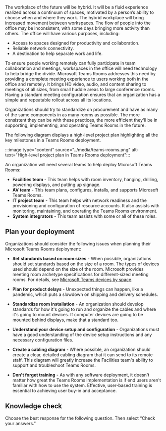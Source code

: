 The workplace of the future will be hybrid. It will be a fluid experience realized across a continuum of spaces, motivated by a person’s ability to choose when and where they work. The hybrid workplace will bring increased movement between workspaces. The flow of people into the office may be inconsistent, with some days bringing more activity than others. The office will have various purposes, including:

- Access to spaces designed for productivity and collaboration.
- Reliable network connectivity.
- A destination to help separate work and life.

To ensure people working remotely can fully participate in team collaboration and meetings, workspaces in the office will need technology to help bridge the divide. Microsoft Teams Rooms addresses this need by providing a complete meeting experience to users working both in the office and remotely. It brings HD video, audio, and content sharing to meetings of all sizes, from small huddle areas to large conference rooms. Having a standard meeting configuration ensures that an organization has a simple and repeatable rollout across all its locations.

Organizations should try to standardize on procurement and have as many of the same components in as many rooms as possible. The more consistent they can be with these practices, the more efficient they'll be in supporting, implementing, and operating Teams Rooms in the future.

The following diagram displays a high-level project plan highlighting all the key milestones in a Teams Rooms deployment.

:::image type="content" source="../media/teams-rooms.png" alt-text="High-level project plan in Teams Rooms deployment":::

An organization will need several teams to help deploy Microsoft Teams Rooms:

- **Facilities team** - This team helps with room inventory, hanging, drilling, powering displays, and putting up signage.
- **AV team** - This team plans, configures, installs, and supports Microsoft Teams Rooms.
- **IT project team** - This team helps with network readiness and the provisioning and configuration of resource accounts. It also assists with monitoring, maintaining, and operating the Teams Rooms environment.
- **System integrators** - This team assists with some or all of these roles.

## Plan your deployment

Organizations should consider the following issues when planning their Microsoft Teams Rooms deployment:

- **Set standards based on room sizes** - When possible, organizations should set standards based on the size of a room. The types of devices used should depend on the size of the room. Microsoft provides meeting room archetype specifications for different-sized meeting rooms. For details, see [Microsoft Teams devices by space](https://www.microsoft.com/microsoft-teams/across-devices/spaces?azure-portal=true).

- **Plan for product delays** - Unexpected things can happen, like a pandemic, which puts a slowdown on shipping and delivery schedules.

- **Standardize room installation** - An organization should develop standards for how it's going to run and organize the cables and where it's going to mount devices. If computer devices are going to be mounted behind displays, make that a standard too.

- **Understand your device setup and configuration** - Organizations must have a good understanding of the device setup instructions and any necessary configuration files.

- **Create a cabling diagram** - Where possible, an organization should create a clear, detailed cabling diagram that it can send to its remote staff. This diagram will greatly increase the Facilities team's ability to support and troubleshoot Teams Rooms.

- **Don't forget training** - As with any software deployment, it doesn't matter how great the Teams Rooms implementation is if end users aren't familiar with how to use the system. Effective, user-based training is essential to achieving user buy-in and acceptance.



## Knowledge check

Choose the best response for the following question. Then select “Check your answers.”